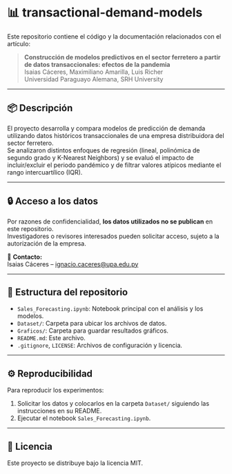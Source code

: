 # 📊 transactional-demand-models

Este repositorio contiene el código y la documentación relacionados con el artículo:

> **Construcción de modelos predictivos en el sector ferretero a partir de datos transaccionales: efectos de la pandemia**  
> Isaias Cáceres, Maximiliano Amarilla, Luis Richer  
> Universidad Paraguayo Alemana, SRH University

---

## 📦 Descripción
El proyecto desarrolla y compara modelos de predicción de demanda utilizando datos históricos transaccionales de una empresa distribuidora del sector ferretero.  
Se analizaron distintos enfoques de regresión (lineal, polinómica de segundo grado y K-Nearest Neighbors) y se evaluó el impacto de incluir/excluir el periodo pandémico y de filtrar valores atípicos mediante el rango intercuartílico (IQR).

---

## 🔒 Acceso a los datos
Por razones de confidencialidad, **los datos utilizados no se publican** en este repositorio.  
Investigadores o revisores interesados pueden solicitar acceso, sujeto a la autorización de la empresa.

📩 **Contacto:**  
Isaias Cáceres – ignacio.caceres@upa.edu.py

---

## 📂 Estructura del repositorio
- `Sales_Forecasting.ipynb`: Notebook principal con el análisis y los modelos.
- `Dataset/`: Carpeta para ubicar los archivos de datos.  
- `Graficos/`: Carpeta para guardar resultados gráficos.
- `README.md`: Este archivo.
- `.gitignore`, `LICENSE`: Archivos de configuración y licencia.

---

## ⚙️ Reproducibilidad
Para reproducir los experimentos:
1. Solicitar los datos y colocarlos en la carpeta `Dataset/` siguiendo las instrucciones en su README.
2. Ejecutar el notebook `Sales_Forecasting.ipynb`.

---
## 📜 Licencia
Este proyecto se distribuye bajo la licencia MIT.
